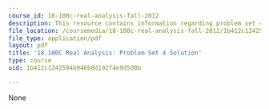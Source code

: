 ```yaml
---
course_id: 18-100c-real-analysis-fall-2012
description: This resource contains information regarding problem set 4 solution.
file_location: /coursemedia/18-100c-real-analysis-fall-2012/1b412c1242594b946b8d192f4e9d5d0b_MIT18_100CF12_Prob_Set_4.pdf
file_type: application/pdf
layout: pdf
title: '18.100C Real Analysis: Problem Set 4 Solution'
type: course
uid: 1b412c1242594b946b8d192f4e9d5d0b

---
```

None